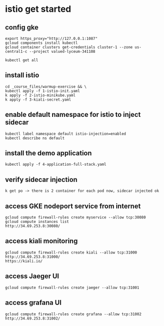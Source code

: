 # istio get started

## config gke
    export https_proxy="http://127.0.0.1:1087"
    gcloud components install kubectl
    gcloud container clusters get-credentials cluster-1 --zone us-central1-c --project valued-lyceum-341108

    kubectl get all

## install istio
    cd _course_files/warmup-exercise && \
    kubectl apply -f 1-istio-init.yaml
    k apply -f 2-istio-minikube.yaml
    k apply -f 3-kiali-secret.yaml

## enable default namespace for istio to inject sidecar
    kubectl label namespace default istio-injection=enabled
    kubectl describe ns default

## install the demo application
    kubectl apply -f 4-application-full-stack.yaml

## verify sidecar injection
    k get po -> there is 2 container for each pod now, sidecar injected ok

## access GKE nodeport service from internet
    gcloud compute firewall-rules create myservice --allow tcp:30080
    gcloud compute instances list
    http://34.69.253.8:30080/

## access kiali monitoring
    gcloud compute firewall-rules create kiali --allow tcp:31000
    http://34.69.253.8:31000/
    https://kiali.io/

## access Jaeger UI
    gcloud compute firewall-rules create jaeger --allow tcp:31001

## access grafana UI
    gcloud compute firewall-rules create grafana --allow tcp:31002
    http://34.69.253.8:31002/
